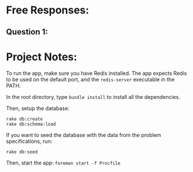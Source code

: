 # Free Responses:

## Question 1:


# Project Notes:

To run the app, make sure you have Redis installed. The app expects Redis to be used on the default port, and the `redis-server` executable in the PATH.

In the root directory, type `bundle install` to install all the dependencies.

Then, setup the database:

```
rake db:create
rake db:schema:load
```

If you want to seed the database with the data from the problem specifications, run:

```
rake db:seed
```

Then, start the app: `foreman start -f Procfile`
